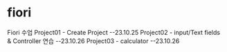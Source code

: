 # fiori
Fiori 수업
Project01 - Create Project --23.10.25
Project02 - input/Text fields & Controller 연습  --23.10.26
Project03 - calculator --23.10.26
